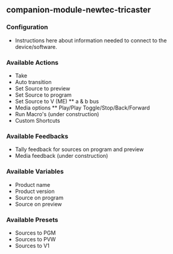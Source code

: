 ## companion-module-newtec-tricaster

### Configuration
* Instructions here about information needed to connect to the device/software.

### Available Actions
* Take
* Auto transition
* Set Source to preview
* Set Source to program
* Set Source to V (ME)
** a & b bus
* Media options
** Play/Play Toggle/Stop/Back/Forward
* Run Macro's (under construction)
* Custom Shortcuts

### Available Feedbacks
* Tally feedback for sources on program and preview
* Media feedback (under construction)

### Available Variables
* Product name
* Product version
* Source on program
* Source on preview

### Available Presets
* Sources to PGM
* Sources to PVW
* Sources to V1